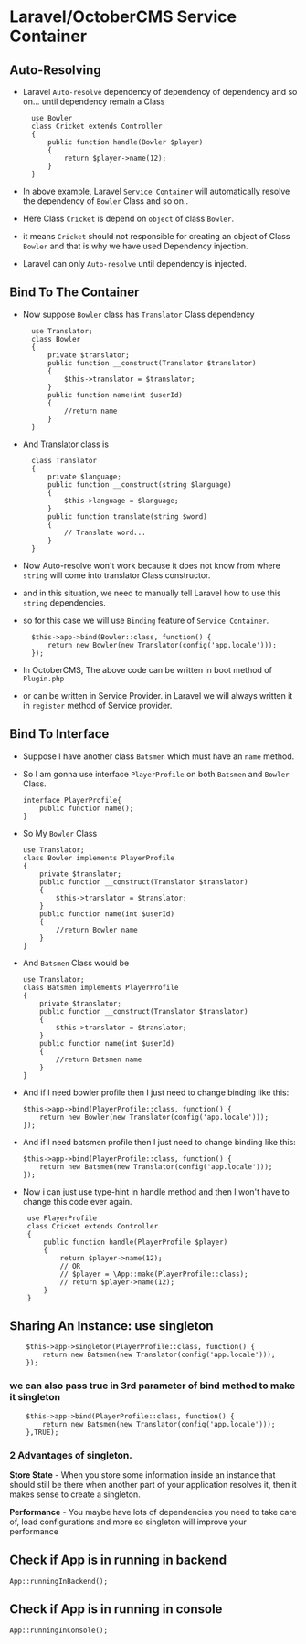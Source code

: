 
# Laravel/OctoberCMS Service Container

## Auto-Resolving
- Laravel `Auto-resolve` dependency of dependency of dependency and so on... until dependency remain a Class

		use Bowler
		class Cricket extends Controller
		{
		    public function handle(Bowler $player)
		    {
		        return $player->name(12);
		    }
		}  

- In above example, Laravel `Service Container` will automatically resolve the dependency of `Bowler` Class and so on..
- Here Class `Cricket` is depend on `object` of class `Bowler`.
- it means `Cricket` should not responsible for creating an object of Class `Bowler` and that is why we have used Dependency injection.
- Laravel can only `Auto-resolve` until dependency is injected.

## Bind To The Container
- Now suppose `Bowler` class has `Translator` Class dependency

		use Translator;
		class Bowler
		{
		    private $translator;
		    public function __construct(Translator $translator)
		    {
		        $this->translator = $translator;
		    }
		    public function name(int $userId)
		    {
				//return name
		    }
		}

- And Translator class is

		class Translator
		{
		    private $language;
		    public function __construct(string $language)
		    {
		        $this->language = $language;
		    }
		    public function translate(string $word)
		    {
		        // Translate word...
		    }
		}

- Now Auto-resolve won't work because it does not know from where `string` will come into translator Class constructor.
- and in this situation, we need to manually tell Laravel how to use this `string` dependencies.
- so for this case we will use `Binding` feature of `Service Container`.

	    $this->app->bind(Bowler::class, function() {
			return new Bowler(new Translator(config('app.locale')));
	    });

- In OctoberCMS, The above code can be written in boot method of `Plugin.php` 
- or can be written in Service Provider. in Laravel we will always written it in `register` method of Service provider.

## Bind To Interface
-   Suppose I have another class `Batsmen` which must have an `name` method.
-   So I am gonna use interface `PlayerProfile` on both `Batsmen` and `Bowler` Class.
	
		interface PlayerProfile{
			public function name();
		}

-	So My `Bowler` Class

		use Translator;
		class Bowler implements PlayerProfile
		{
		    private $translator;
		    public function __construct(Translator $translator)
		    {
		        $this->translator = $translator;
		    }
		    public function name(int $userId)
		    {
				//return Bowler name
		    }
		}

-	And `Batsmen` Class would be

		use Translator;
		class Batsmen implements PlayerProfile
		{
		    private $translator;
		    public function __construct(Translator $translator)
		    {
		        $this->translator = $translator;
		    }
		    public function name(int $userId)
		    {
				//return Batsmen name
		    }
		}

-	And if I need bowler profile then I just need to change binding like this:

	    $this->app->bind(PlayerProfile::class, function() {
			return new Bowler(new Translator(config('app.locale')));
	    });

-	And if I need batsmen profile then I just need to change binding like this:

	    $this->app->bind(PlayerProfile::class, function() {
			return new Batsmen(new Translator(config('app.locale')));
	    });

-  Now i can just use type-hint in handle method and then I won't have to change this code ever again.

		use PlayerProfile
		class Cricket extends Controller
		{
		    public function handle(PlayerProfile $player)
		    {
		        return $player->name(12);
				// OR
				// $player = \App::make(PlayerProfile::class);
		        // return $player->name(12);
		    }
		} 

## Sharing An Instance: use singleton

	    $this->app->singleton(PlayerProfile::class, function() {
			return new Batsmen(new Translator(config('app.locale')));
	    });

### we can also pass true in 3rd parameter of bind method to make it singleton

	    $this->app->bind(PlayerProfile::class, function() {
			return new Batsmen(new Translator(config('app.locale')));
	    },TRUE);

### 2 Advantages of singleton.

**Store State**
	- When you store some information inside an instance that should still be there when another part of your application resolves it, then it makes sense to create a singleton.

**Performance**
	- You maybe have lots of dependencies you need to take care of, load configurations and more so singleton will improve your performance


## Check if App is in running in backend
	App::runningInBackend();

## Check if App is in running in console
	App::runningInConsole();
